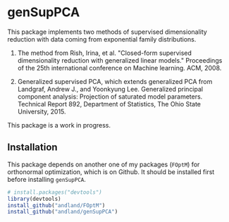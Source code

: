 # genSupPCA

This package implements two methods of supervised dimensionality reduction with data coming from exponential family distributions. 

1. The method from Rish, Irina, et al. "Closed-form supervised dimensionality reduction with generalized linear models." Proceedings of the 25th international conference on Machine learning. ACM, 2008.

1. Generalized supervised PCA, which extends generalized PCA from Landgraf, Andrew J., and Yoonkyung Lee. Generalized principal component analysis: Projection of saturated model parameters. Technical Report 892, Department of Statistics, The Ohio State University, 2015. 

This package is a work in progress.

## Installation

This package depends on another one of my packages (`FOptM`) for orthonormal optimization, which is on Github. It should be installed first before installing `genSupPCA`.

```r
# install.packages("devtools")
library(devtools)
install_github("andland/FOptM")
install_github("andland/genSupPCA")
```

